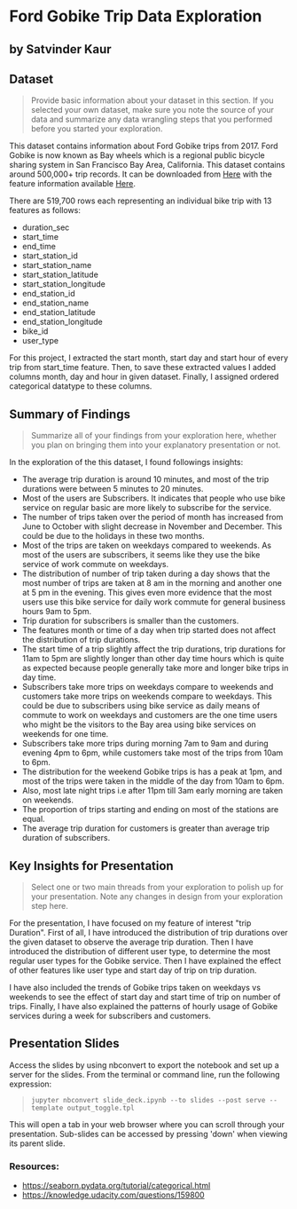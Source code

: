 # Ford Gobike Trip Data Exploration
## by Satvinder Kaur

## Dataset

> Provide basic information about your dataset in this section. If you selected your own dataset, make sure you note the source of your data and summarize any data wrangling steps that you performed before you started your exploration.

This dataset contains information about Ford Gobike trips from 2017. Ford Gobike is now known as Bay wheels which is a regional public bicycle sharing system in San Francisco Bay Area, California. This dataset contains around 500,000+ trip records. It can be downloaded from [Here](https://s3.amazonaws.com/baywheels-data/2017-fordgobike-tripdata.csv.zip) with the feature information available [Here](https://www.lyft.com/bikes/bay-wheels/system-data).

There are 519,700 rows each representing an individual bike trip with 13 features as follows:

- duration_sec
- start_time
- end_time
- start_station_id
- start_station_name
- start_station_latitude
- start_station_longitude
- end_station_id
- end_station_name
- end_station_latitude
- end_station_longitude
- bike_id
- user_type

For this project, I extracted the start month, start day and start hour of every trip from start_time feature.
Then, to save these extracted values I added columns month, day and hour in given dataset.
Finally, I assigned ordered categorical datatype to these columns.

## Summary of Findings

> Summarize all of your findings from your exploration here, whether you plan on bringing them into your explanatory presentation or not.

In the exploration of the this dataset, I found followings insights:

- The average trip duration is around 10 minutes, and most of the trip durations were between 5 minutes to 20 minutes.
- Most of the users are Subscribers. It indicates that people who use bike service on regular basic are more likely to subscribe for the service.
- The number of trips taken over the period of month has increased from June to October with slight decrease in November and December. This could be due to the holidays in these two months.
- Most of the trips are taken on weekdays compared to weekends. As most of the users are subscribers, it seems like they use the bike service of work commute on weekdays.
- The distribution of number of trip taken during a day shows that the most number of trips are taken at 8 am in the morning and another one at 5 pm in the evening. This gives even more evidence that the most users use this bike service for daily work commute for general business hours 9am to 5pm.
- Trip duration for subscribers is smaller than the customers.
- The features month or time of a day when trip started does not affect the distribution of trip durations.
- The start time of a trip slightly affect the trip durations, trip durations for 11am to 5pm are slightly longer than other day time hours which is quite as expected because people generally take more and longer bike trips in day time.
- Subscribers take more trips on weekdays compare to weekends and customers take more trips on weekends compare to weekdays. This could be due to subscribers using bike service as daily means of commute to work on weekdays and customers are the one time users who might be the visitors to the Bay area using bike services on weekends for one time.
- Subscribers take more trips during morning 7am to 9am and during evening 4pm to 6pm, while customers take most of the trips from 10am to 6pm.
- The distribution for the weekend Gobike trips is has a peak at 1pm, and most of the trips were taken in the middle of the day from 10am to 6pm.
- Also, most late night trips i.e after 11pm till 3am early morning are taken on weekends.
- The proportion of trips starting and ending on most of the stations are equal.
- The average trip duration for customers is greater than average trip duration of subscribers.

## Key Insights for Presentation

> Select one or two main threads from your exploration to polish up for your presentation. Note any changes in design from your exploration step here.

For the presentation, I have focused on my feature of interest "trip Duration".
First of all, I have introduced the distribution of trip durations over the given dataset to observe the average trip duration. Then I have introduced the distribution of different user type, to determine the most regular user types for the Gobike service. Then I have explained the effect of other features like user type and start day of trip on trip duration.

I have also included the trends of Gobike trips taken on weekdays vs weekends to see the effect of start day and start time of trip on number of trips.
Finally, I have also explained the patterns of hourly usage of Gobike services during a week for subscribers and customers.  

## Presentation Slides

Access the slides by using nbconvert to export the notebook and set up a server for the slides.
From the terminal or command line, run the following expression:

 > `jupyter nbconvert slide_deck.ipynb --to slides --post serve --template output_toggle.tpl`

This will open a tab in your web browser where you can scroll through your
presentation. Sub-slides can be accessed by pressing 'down' when viewing its parent
slide.

### Resources:

- https://seaborn.pydata.org/tutorial/categorical.html
- https://knowledge.udacity.com/questions/159800
